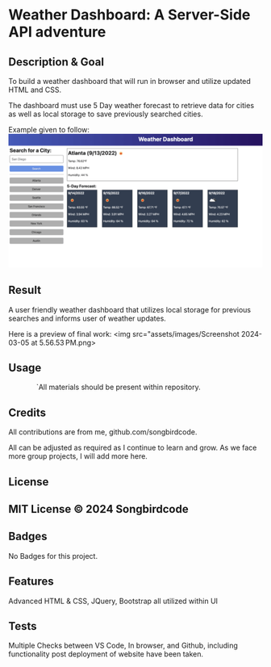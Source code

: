 # Weather Dashboard: A Server-Side API adventure

## Description & Goal

To build a weather dashboard that will run in browser and utilize updated HTML and CSS. 

The dashboard must use 5 Day weather forecast to retrieve data for cities as well as local storage to save previously searched cities.

Example given to follow: 
<img src="assets/images/Mock-up.png">


## Result

A user friendly weather dashboard that utilizes local storage for previous searches and informs user of weather updates. 

Here is a preview of final work: 
<img src="assets/images/Screenshot 2024-03-05 at 5.56.53 PM.png>

## Usage

                                           `All materials should be present within repository. 

## Credits

All contributions are from me, github.com/songbirdcode.

All can be adjusted as required as I continue to learn and grow. As we face more group projects, I will add more here. 


## License

MIT License © 2024 Songbirdcode
---

## Badges

No Badges for this project. 

## Features

Advanced HTML & CSS, JQuery, Bootstrap all utilized within UI

## Tests

Multiple Checks between VS Code, In browser, and Github, including functionality post deployment of website have been taken. 